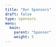 ```yaml
---
title: "Our Sponsors"
draft: false
type: sponsors
menu:
  main:
    parent: "Sponsor"
    weight: 5
---
```



